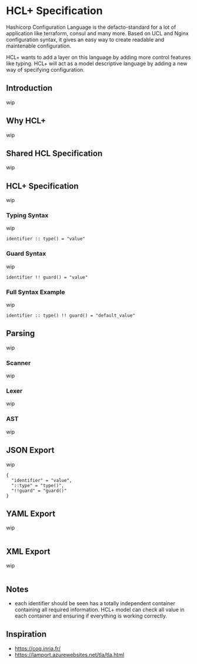 # HCL+ Specification

Hashicorp Configuration Language is the defacto-standard for a lot of
application like terraform, consul and many more. Based on UCL and
Nginx configuration syntax, it gives an easy way to create readable
and maintenable configuration.

HCL+ wants to add a layer on this language by adding more control
features like typing. HCL+ will act as a model descriptive language by
adding a new way of specifying configuration.

## Introduction

wip

## Why HCL+

wip

## Shared HCL Specification

wip

## HCL+ Specification

wip

### Typing Syntax

wip

```
identifier :: type() = "value"
```

### Guard Syntax

wip

```
identifier !! guard() = "value"
```

### Full Syntax Example

wip

```
identifier :: type() !! guard() = "default_value"
```

## Parsing

wip

### Scanner

wip

### Lexer

wip

### AST

wip

## JSON Export

wip

```
{
  "identifier" = "value",
  "::type" = "type()",
  "!!guard" = "guard()"
}

```

## YAML Export

wip

```
```

## XML Export

wip

```
```

## Notes

 * each identifier should be seen has a totally independent container
   containing all required information. HCL+ model can check all value
   in each container and ensuring if everything is working correctly.

## Inspiration

 * https://coq.inria.fr/
 * https://lamport.azurewebsites.net/tla/tla.html

